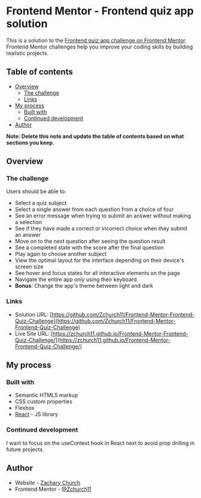 # Frontend Mentor - Frontend quiz app solution

This is a solution to the [Frontend quiz app challenge on Frontend Mentor](https://www.frontendmentor.io/challenges/frontend-quiz-app-BE7xkzXQnU). Frontend Mentor challenges help you improve your coding skills by building realistic projects. 

## Table of contents

- [Overview](#overview)
  - [The challenge](#the-challenge)
  - [Links](#links)
- [My process](#my-process)
  - [Built with](#built-with)
  - [Continued development](#continued-development)
- [Author](#author)


**Note: Delete this note and update the table of contents based on what sections you keep.**

## Overview

### The challenge

Users should be able to:

- Select a quiz subject
- Select a single answer from each question from a choice of four
- See an error message when trying to submit an answer without making a selection
- See if they have made a correct or incorrect choice when they submit an answer
- Move on to the next question after seeing the question result
- See a completed state with the score after the final question
- Play again to choose another subject
- View the optimal layout for the interface depending on their device's screen size
- See hover and focus states for all interactive elements on the page
- Navigate the entire app only using their keyboard
- **Bonus**: Change the app's theme between light and dark


### Links

- Solution URL: [https://github.com/Zchurch11/Frontend-Mentor-Frontend-Quiz-Challenge](https://github.com/Zchurch11/Frontend-Mentor-Frontend-Quiz-Challenge)
- Live Site URL: [https://zchurch11.github.io/Frontend-Mentor-Frontend-Quiz-Challenge/](https://zchurch11.github.io/Frontend-Mentor-Frontend-Quiz-Challenge/)

## My process

### Built with

- Semantic HTML5 markup
- CSS custom properties
- Flexbox
- [React](https://reactjs.org/) - JS library

### Continued development

I want to focus on the useContext hook in React next to avoid prop drilling in future projects.



## Author

- Website - [Zachary Church](https://www.your-site.com)
- Frontend Mentor - [@Zchurch11](https://www.frontendmentor.io/profile/yourusername)


